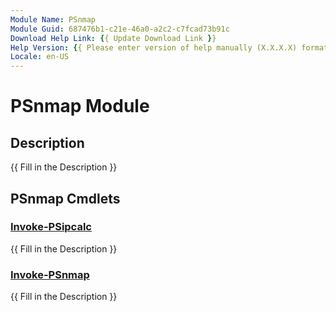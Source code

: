 ```yaml
---
Module Name: PSnmap
Module Guid: 687476b1-c21e-46a0-a2c2-c7fcad73b91c
Download Help Link: {{ Update Download Link }}
Help Version: {{ Please enter version of help manually (X.X.X.X) format }}
Locale: en-US
---
```


# PSnmap Module
## Description
{{ Fill in the Description }}

## PSnmap Cmdlets
### [Invoke-PSipcalc](Invoke-PSipcalc.md)
{{ Fill in the Description }}

### [Invoke-PSnmap](Invoke-PSnmap.md)
{{ Fill in the Description }}

